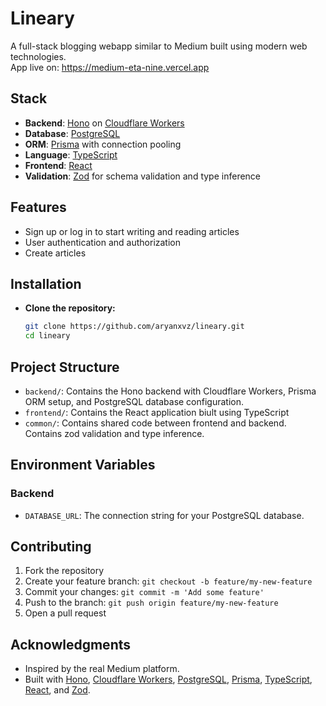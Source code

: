 # Lineary

A full-stack blogging webapp similar to Medium built using modern web technologies.    
App live on: https://medium-eta-nine.vercel.app

## Stack

- **Backend**: [Hono](https://hono.dev/) on [Cloudflare Workers](https://workers.cloudflare.com/)
- **Database**: [PostgreSQL](https://www.postgresql.org/)
- **ORM**: [Prisma](https://www.prisma.io/) with connection pooling
- **Language**: [TypeScript](https://www.typescriptlang.org/)
- **Frontend**: [React](https://reactjs.org/)
- **Validation**: [Zod](https://zod.dev/) for schema validation and type inference

## Features

- Sign up or log in to start writing and reading articles
- User authentication and authorization
- Create articles

## Installation

-  **Clone the repository:**

    ```sh
    git clone https://github.com/aryanxvz/lineary.git
    cd lineary
    ```

## Project Structure

- `backend/`: Contains the Hono backend with Cloudflare Workers, Prisma ORM setup, and PostgreSQL database configuration.
- `frontend/`: Contains the React application biult using TypeScript
- `common/`: Contains shared code between frontend and backend. Contains zod validation and type inference.

## Environment Variables

### Backend

- `DATABASE_URL`: The connection string for your PostgreSQL database.

## Contributing

1. Fork the repository
2. Create your feature branch: `git checkout -b feature/my-new-feature`
3. Commit your changes: `git commit -m 'Add some feature'`
4. Push to the branch: `git push origin feature/my-new-feature`
5. Open a pull request

## Acknowledgments

- Inspired by the real Medium platform.
- Built with [Hono](https://hono.dev/), [Cloudflare Workers](https://workers.cloudflare.com/), [PostgreSQL](https://www.postgresql.org/), [Prisma](https://www.prisma.io/), [TypeScript](https://www.typescriptlang.org/), [React](https://reactjs.org/), and [Zod](https://zod.dev/).

